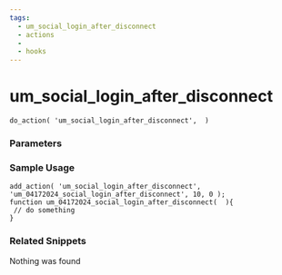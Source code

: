 ```yaml
---
tags: 
  - um_social_login_after_disconnect
  - actions
  - 
  - hooks
---
```

# um\_social\_login\_after\_disconnect

``` php:no-line-numbers
do_action( 'um_social_login_after_disconnect',  )
```
<div class='hook-sep'></div>

### Parameters

<div class='hook-sep'></div>



### Sample Usage

``` php:no-line-numbers
add_action( 'um_social_login_after_disconnect', 'um_04172024_social_login_after_disconnect', 10, 0 );
function um_04172024_social_login_after_disconnect(  ){
 // do something
}
```
<div class='hook-sep'></div>



### Related Snippets

Nothing was found

